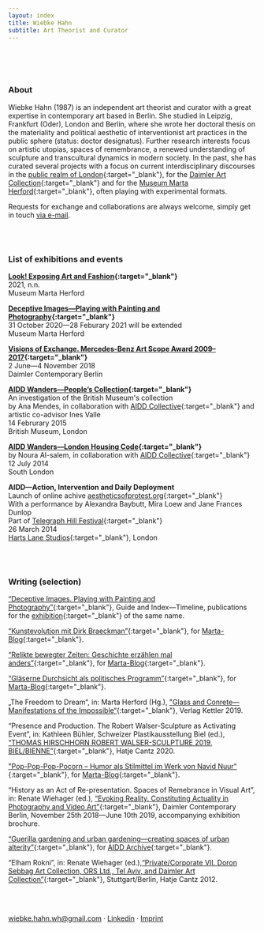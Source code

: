 ```yaml
---
layout: index
title: Wiebke Hahn
subtitle: Art Theorist and Curator
---
```


<br />
<br />
<br />

### About

Wiebke Hahn (1987) is an independent art theorist and curator with a great expertise in contemporary art based in Berlin. She studied in Leipzig, Frankfurt (Oder), London and Berlin, where she wrote her doctoral thesis on the materiality and political aesthetic of interventionist art practices in the public sphere (status: doctor designatus). Further research interests focus on artistic utopias, spaces of remembrance, a renewed understanding of sculpture and transcultural dynamics in modern society. In the past, she has curated several projects with a focus on current interdisciplinary discourses in the [public realm of London](http://aestheticsofprotest.org/think-tank/wanders/){:target="_blank"}, for the [Daimler Art Collection](https://art.daimler.com/en/){:target="_blank"} and for the [Museum Marta Herford](https://marta-herford.de/en/){:target="_blank"}, often playing with experimental formats. 

Requests for exchange and collaborations are always welcome, simply get in touch [via e-mail](mailto:wiebke.hahn.wh@gmail.com).

<br />
<br />

### List of exhibitions and events

**[Look! Exposing Art and Fashion](https://marta-herford.de/en/ausstellungen/look/){:target="_blank"}**<br />
2021, n.n.<br />
Museum Marta Herford


**[Deceptive Images—Playing with Painting and Photography](https://marta-herford.de/en/ausstellungen/truegerischebilder/){:target="_blank"}**<br />
31 October 2020—28 Feburary 2021 will be extended<br />
Museum Marta Herford


**[Visions of Exchange. Mercedes-Benz Art Scope Award 2009–2017](https://art.daimler.com/en/mercedes-benz-art-scope-2009-2017/){:target="_blank"}**<br />
2 June—4 November 2018<br />
Daimler Contemporary Berlin


**[AIDD Wanders—People’s Collection](http://aestheticsofprotest.org/think-tank/wanders/){:target="_blank"}**<br />
An investigation of the British Museum's collection<br />
by Ana Mendes, in collaboration with [AIDD Collective](http://aestheticsofprotest.org/){:target="_blank"} and artistic co-advisor Ines Valle<br />
14 Februrary 2015<br />
British Museum, London


**[AIDD Wanders—London Housing Code](http://aestheticsofprotest.org/think-tank/wanders/){:target="_blank"}**<br />
by Noura Al-salem, in collaboration with [AIDD Collective](http://aestheticsofprotest.org/){:target="_blank"}<br />
12 July 2014<br />
South London


**AIDD—Action, Intervention and Daily Deployment**<br />
Launch of online achive [aestheticsofprotest.org](http://aestheticsofprotest.org/){:target="_blank"}<br />
With a performance by Alexandra Baybutt, Mira Loew and Jane Frances Dunlop<br />
Part of [Telegraph Hill Festival](https://www.telegraphhillfestival.org.uk/){:target="_blank"}<br />
26 March 2014<br />
[Harts Lane Studios](https://www.hartslane.org/){:target="_blank"}, London

<br />
<br />

### Writing (selection)

[“Deceptive Images. Playing with Painting and Photography”](https://marta-herford.de/en/truegerische-bilder/){:target="_blank"}, Guide and Index—Timeline, publications for the [exhibition](https://marta-herford.de/en/ausstellungen/truegerischebilder/){:target="_blank"} of the same name.

[“Kunstevolution mit Dirk Braeckman”](https://marta-blog.de/kunstevolution-mit-dirk-braeckman/){:target="_blank"}, for [Marta-Blog](https://marta-blog.de/){:target="_blank"}.

[“Relikte bewegter Zeiten: Geschichte erzählen mal anders”](https://marta-blog.de/relikte-bewegter-zeiten-geschichte-erzaehlen-mal-anders/){:target="_blank"}, for [Marta-Blog](https://marta-blog.de/){:target="_blank"}.

[“Gläserne Durchsicht als politisches Programm”](https://marta-blog.de/glaeserne-durchsicht-als-politisches-programm/){:target="_blank"}, for [Marta-Blog](https://marta-blog.de/){:target="_blank"}.

„The Freedom to Dream“, in: Marta Herford (Hg.), ["Glass and Conrete—Manifestations of the Impossible“](https://marta-herford.de/en/glas-und-beton/){:target="_blank"}, Verlag Kettler 2019.

“Presence and Production. The Robert Walser-Sculpture as Activating Event”, in: Kathleen Bühler, Schweizer Plastikausstellung Biel (ed.), [“THOMAS HIRSCHHORN ROBERT WALSER-SCULPTURE 2019, BIEL/BIENNE”](https://www.robertwalser-sculpture.com/katalog/){:target="_blank"}, Hatje Cantz 2020.

["Pop-Pop-Pop-Pocorn – Humor als Stilmittel im Werk von Navid Nuur"](https://marta-blog.de/pop-pop-pop-pocorn-humor-als-stilmittel-im-werk-von-navid-nuur/){:target="_blank"}, for [Marta-Blog](https://marta-blog.de/){:target="_blank"}.

“History as an Act of Re-presentation. Spaces of Remebrance in Visual Art”, in: Renate Wiehager (ed.), [“Evoking Reality. Constituting Actuality in Photography and Video Art”](http://art.daimler.com/media/Exhibition-catalogue.pdf){:target="_blank"}, Daimler Contemporary Berlin, November 25th 2018—June 10th 2019, accompanying exhibition brochure. 

[“Guerilla gardening and urban gardening—creating spaces of urban alterity”](http://aestheticsofprotest.org/urban-gardening.){:target="_blank"}, for [AIDD Archive](http://aestheticsofprotest.org/){:target="_blank"}.

“Elham Rokni”, in: Renate Wiehager (ed.),[“Private/Corporate VII. Doron Sebbag Art Collection, ORS Ltd., Tel Aviv, and Daimler Art Collection”](https://art.daimler.com/en/publication/private-corporate-vii-2/){:target="_blank"}, Stuttgart/Berlin, Hatje Cantz 2012.

<br />
<br />

[wiebke.hahn.wh@gmail.com](mailto:wiebke.hahn.wh@gmail.com) &middot; [Linkedin](https://www.linkedin.com/in/wiebke-hahn-625b46173/) &middot; [Imprint](/impressum)
